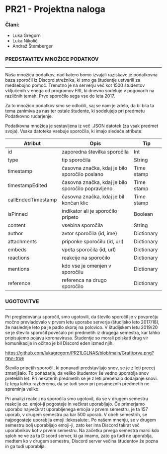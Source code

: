 # PR21 - Projektna naloga
### Člani:
- Luka Gregorn
- Luka Nikolič
- Andraž Štemberger

### PREDSTAVITEV MNOŽICE PODATKOV 
-----

Naša množica podatkov, nad katero bomo izvajali raziskave je podatkovna baza sporočil iz Discord strežnika, ki smo ga študentje ustvarili za medsebojno pomoč. Trenutno je na serverju več kot 1500 študentov vključenih v enega od programov FRI, ki dnevno sodeluje v pogovorih na različnih temah. Prvo sporočilo sega vse do leta 2017. 

Za to množico podatkov smo se odločili, saj se nam je zdelo, da bi bila ta tema zanimiva za nas ter ostale študente, ki sodelujejo pri predmetu Podatkovno rudarjenje. 

Podatkovna množica je sestavljena iz več .JSON datotek (za vsak predmet svoja). Vsaka datoteka vsebuje sporočila, ki imajo sledeče atribute:

Atribut | Opis      | Tip  |
--------|-----------|-------
id | zaporedna številka sporočila | Int
type | tip sporočila | String
timestamp | časovna značka, kdaj je bilo sporočilo poslano | Time stamp 
timestampEdited | časovna značka, kdaj je bilo sporočilo popravljeno | Time stamp 
callEndedTimestamp | časovna značka, kdaj je bil končan klic  | Time stamp 
isPinned | indikator ali je sporočilo pripeto | Boolean
content | vsebina sporočila | String
author | avtor sporočila (id, ime) | Dictionary
attachments | priponke sporočilu (id, url) | Dictionary
embeds | vpeta sporočila (id, url) | Dictionary
reactions | reakcije na sporočilo | Dictionary
mentions | kdo vse je omenjen v sporočilu | Dictionary
reference | referenca na drugo sporočilo | Dictionary


### UGOTOVITVE 
----- 

Pri pregledovanju sporočil, smo ugotovili, da število sporočil je v povprečju močno prevladovalo v prvem letu uporabe serverja (študijsko leto 2017/18), že naslednje leto pa je padlo skoraj na polovico. V študijskem letu 2019/20 se je število sporočil povečalo pri predmetih iz drugega semestra, kar lahko pripisujemo pojavu koronavirusa. Študentje so morali poiskati drug vir komunikacije in očitno je bil Discord eden izmed njih.

https://github.com/lukagregorn/PR21LGLNAS/blob/main/Grafi/prva.png?raw=true


Število pripetih sporočil, ki ponavadi predstavljajo snov, se je z leti precej zmanjšalo. To ponazarja, da veliko študentov še vedno uporablja snov preteklih let. Pri nekaterih predmetih se je z leti prenehalo dodajanje snovi. Iz tega lahko razberemo, da se tudi snov pri posameznih predmetih ne spreminja veliko.



Pri analizi reakcij na sporočila smo ugotovil, da se v drugem semestru reakcije oz. emjoi-ji pogosteje in večkrat uporabljajo. Če primerjamo uporabo največkrat uporabljenega emojia v prvem semestru, je ta 157 uporab, v drugem semestru pa kar 500 uporab. V obeh semestrih, se najpogosteje uporablja emoji :lekosalute:.
Po našem mnenju, se v drugem semestru bolj uporabljajo emoji-ji, zato ker ima Discord takrat več uporabnikov kot v prvem semestru. Na začetku prvega semestra marsi kdo sploh ne ve za ta Discord server, ki ga imamo, zato ga tudi ne uporablja, medtem ko v drugem semestru, Discord server večina študentov že pozna in ga tudi uporablja.
